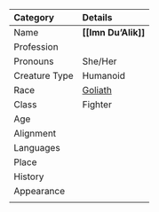 | Category      | Details                                              |
| :------------ | :--------------------------------------------------- |
| Name          | **[[Imn Du’Alik]]**                                  |
| Profession    |                                                      |
| Pronouns      | She/Her                                              |
| Creature Type | Humanoid                                             |
| Race          | [Goliath](https://dnd5e.wikidot.com/lineage:goliath) |
| Class         | Fighter                                              |
| Age           |                                                      |
| Alignment     |                                                      |
| Languages     |                                                      |
| Place         |                                                      |
| History       |                                                      |
| Appearance    |                                                      |
|               |                                                      |

